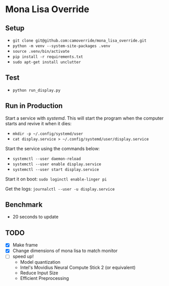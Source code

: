 # Mona Lisa Override

## Setup

- `git clone git@github.com:camoverride/mona_lisa_override.git`
- `python -m venv --system-site-packages .venv`
- `source .venv/bin/activate`
- `pip install -r requirements.txt`
- `sudo apt-get install unclutter`


## Test

-  `python run_display.py`


## Run in Production

Start a service with *systemd*. This will start the program when the computer starts and revive it when it dies:

- `mkdir -p ~/.config/systemd/user`
- `cat display.service > ~/.config/systemd/user/display.service`

Start the service using the commands below:

- `systemctl --user daemon-reload`
- `systemctl --user enable display.service`
- `systemctl --user start display.service`

Start it on boot: `sudo loginctl enable-linger pi`

Get the logs: `journalctl --user -u display.service`


## Benchmark

- 20 seconds to update


## TODO

- [X] Make frame
- [X] Change dimensions of mona lisa to match monitor
- [ ] speed up!
    - Model quantization
    - Intel's Movidius Neural Compute Stick 2 (or equivalent)
    - Reduce Input Size
    - Efficient Preprocessing
